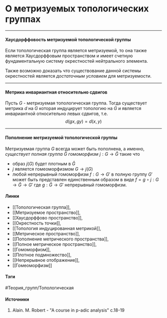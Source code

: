 # О метризуемых топологических группах
***
#### Хаусдорффовость метризуемой топологической группы
Если топологическая группа является метризуемой, то она также является Хаусдорффовым пространством и имеет счетную фундаментальную систему окрестностей нейтрального элемента. 

Также возможно доказать что существование данной системы окрестностей является *достаточным условием* для метризуемости.
***
#### Метрика инвариантная относительно сдвигов
Пусть $G$ - метризуемая топологическая группа. Тогда существует метрика $d$ на $G$ которая индуцирует топологию на $G$ и является инвариантной относительно левых сдвигов, т.е.
$$
d(gx,gy)=d(x,y)
$$
***
#### Пополнение метризуемой топологической группы
Метризуемая группа $G$ всегда может быть пополнена, а именно, *существует полная группа* $\widehat{G}$ *гомоморфизм* $j:G\to\widehat{G}$ такие что
- образ $j(G)$ будет плотным в $\widehat{G}$
- $j$ является гомеоморфизмом $G\to j(G)$
- любой непрерывный гомоморфизм $f:G\to G'$ в полную группу $G'$ может быть представлен единственным образом в виде $f=g\circ j:G\to\widehat{G}\to G'$ где $g:\widehat{G}\to G'$ непрерывный гомоморфизм.
#### Линки
- [[Топологическая группа]],
- [[Метризуемое пространство]],
- [[Хаусдорффово пространство]],
- [[Окрестность точки]],
- [[Топология индуцированная метрикой]],
- [[Метрическое пространство]],
- [[Пополнение метрического пространства]],
- [[Полное метрическое пространство]],
- [[Гомоморфизм]],
- [[Плотное подмножество]],
- [[Непрерывное отображение]],
- [[Гомеоморфизм]]
#### Тэги
 #Теория_групп/Топологическая 
#### Источники
1. Alain. M. Robert - "A course in p-adic analysis" c.18-19